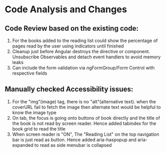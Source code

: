 # Code Analysis and Changes
## Code Review based on the existing code:
1. For the books added to the reading list could show the percentage of pages read by the user using indicators until finished 
1. Cleanup just before Angular destroys the directive or component. Unsubscribe Observables and detach event handlers to avoid memory leaks
1. Can include the form validation via ngFormGroup/Form Control with respective fields

## Manually checked Accessibility issues:
1. For the "img"(image) tag, there is no "alt"(alternative text). when the coverURL fail to fetch the image then alternate text would be helpful to know the image type
1. On tab, the focus is going onto buttons of book directly and the title of the book is not read by screen reader. Hence added tabindex for the book grid to read the title
1. When screen reader is "ON", The "Reading List" on the top navigation bar is just read as button. Hence added aria-haspopup and aria-expanded to read as side menubar is collapsed
